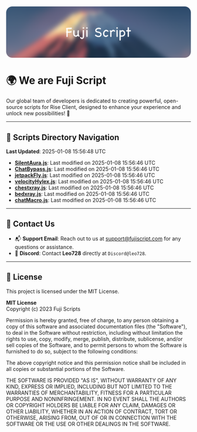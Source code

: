 ![Banner](.github/b.webp)

# 🌍 **We are Fuji Script**

Our global team of developers is dedicated to creating powerful, open-source scripts for Rise Client, designed to enhance your experience and unlock new possibilities! 🌟

---
<!-- SCRIPTS_NAVIGATION_START -->
## 📂 **Scripts Directory Navigation**

**Last Updated**: 2025-01-08 15:56:48 UTC

- **[SilentAura.js](scripts/SilentAura.js)**: Last modified on 2025-01-08 15:56:46 UTC
- **[ChatBypass.js](scripts/ChatBypass.js)**: Last modified on 2025-01-08 15:56:46 UTC
- **[jetpackFly.js](scripts/jetpackFly.js)**: Last modified on 2025-01-08 15:56:46 UTC
- **[velocityHylex.js](scripts/velocityHylex.js)**: Last modified on 2025-01-08 15:56:46 UTC
- **[chestxray.js](scripts/chestxray.js)**: Last modified on 2025-01-08 15:56:46 UTC
- **[bedxray.js](scripts/bedxray.js)**: Last modified on 2025-01-08 15:56:46 UTC
- **[chatMacro.js](scripts/chatMacro.js)**: Last modified on 2025-01-08 15:56:46 UTC

<!-- SCRIPTS_NAVIGATION_END -->

---

## 💬 **Contact Us**  
- 📬 **Support Email**: Reach out to us at [support@fujiscript.com](mailto:support@fujiscript.com) for any questions or assistance.  
- 💬 **Discord**: Contact **Leo728** directly at `Discord@leo728`.

---

## 📜 **License**

This project is licensed under the MIT License.  

**MIT License**  
Copyright (c) 2023 Fuji Scripts  

Permission is hereby granted, free of charge, to any person obtaining a copy of this software and associated documentation files (the "Software"), to deal in the Software without restriction, including without limitation the rights to use, copy, modify, merge, publish, distribute, sublicense, and/or sell copies of the Software, and to permit persons to whom the Software is furnished to do so, subject to the following conditions:  

The above copyright notice and this permission notice shall be included in all copies or substantial portions of the Software.  

THE SOFTWARE IS PROVIDED "AS IS", WITHOUT WARRANTY OF ANY KIND, EXPRESS OR IMPLIED, INCLUDING BUT NOT LIMITED TO THE WARRANTIES OF MERCHANTABILITY, FITNESS FOR A PARTICULAR PURPOSE AND NONINFRINGEMENT. IN NO EVENT SHALL THE AUTHORS OR COPYRIGHT HOLDERS BE LIABLE FOR ANY CLAIM, DAMAGES OR OTHER LIABILITY, WHETHER IN AN ACTION OF CONTRACT, TORT OR OTHERWISE, ARISING FROM, OUT OF OR IN CONNECTION WITH THE SOFTWARE OR THE USE OR OTHER DEALINGS IN THE SOFTWARE.  
